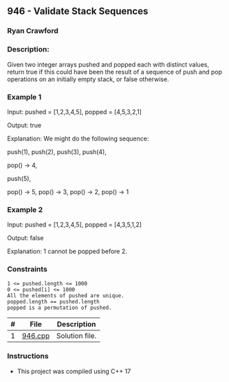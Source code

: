 ## 946 - Validate Stack Sequences
### Ryan Crawford
### Description: 


Given two integer arrays pushed and popped each with distinct values, return true if this could have been the result of a sequence of push and pop operations on an initially empty stack, or false otherwise.

### Example 1


Input: pushed = [1,2,3,4,5], popped = [4,5,3,2,1]

Output: true

Explanation: We might do the following sequence:

push(1), push(2), push(3), push(4),

pop() -> 4,

push(5),

pop() -> 5, pop() -> 3, pop() -> 2, pop() -> 1



### Example 2


Input: pushed = [1,2,3,4,5], popped = [4,3,5,1,2]

Output: false

Explanation: 1 cannot be popped before 2.

### Constraints

    1 <= pushed.length <= 1000
    0 <= pushed[i] <= 1000
    All the elements of pushed are unique.
    popped.length == pushed.length
    popped is a permutation of pushed.




|   #   | File                       | Description                                                |
| :---: | -------------------------- | ---------------------------------------------------------- |
|   1   | [946.cpp](./946.cpp)       | Solution file.                                             |

### Instructions

- This project was compiled using C++ 17

    
